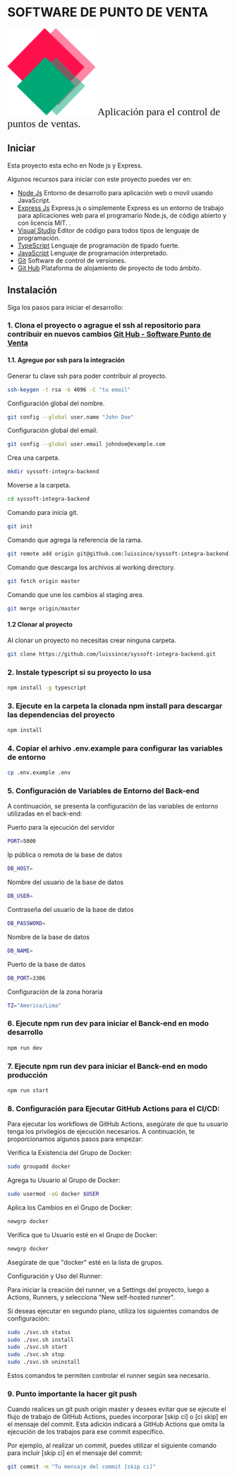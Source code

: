 # SOFTWARE DE PUNTO DE VENTA

<img src="src/path/to/logo.png" alt="Imagen SysSoft Integra" width="200" />

<font size="5" face="Qwitcher Grypen">
Aplicación para el control de puntos de ventas.
</font>

## Iniciar

Esta proyecto esta echo en Node js y Express.

Algunos recursos para iniciar con este proyecto puedes ver en:

- [Node Js](https://nodejs.org/es/) Entorno de desarrollo para aplicación web o movil usando JavaScript.
- [Express Js](https://expressjs.com/) Express.js o simplemente Express es un entorno de trabajo para aplicaciones web para el programario Node.js, de código abierto y con licencia MIT. .
- [Visual Studio](https://code.visualstudio.com/) Editor de código para todos tipos de lenguaje de programación.
- [TypeScript](https://www.typescriptlang.org/) Lenguaje de programación de tipado fuerte.
- [JavaScript](https://developer.mozilla.org/es/docs/Web/JavaScript) Lenguaje de programación interpretado.
- [Git](https://git-scm.com/) Software de control de versiones.
- [Git Hub](https://github.com/) Plataforma de alojamiento de proyecto de todo ámbito.

## Instalación

Siga los pasos para iniciar el desarrollo:

### 1. Clona el proyecto o agrague el ssh al repositorio para contribuir en nuevos cambios [Git Hub - Software Punto de Venta](https://github.com/luissince/syssoft-integra-backend)

#### 1.1. Agregue por ssh para la integración

Generar tu clave ssh para poder contribuir al proyecto.

```bash
ssh-keygen -t rsa -b 4096 -C "tu email"
```

Configuración global del nombre.

```bash
git config --global user.name "John Doe"
```

Configuración global del email.

```bash
git config --global user.email johndoe@example.com
```

Crea una carpeta.

```bash
mkdir syssoft-integra-backend
```

Moverse a la carpeta.

```bash
cd syssoft-integra-backend
```

Comando para inicia git.

```bash
git init
```

Comando que agrega la referencia de la rama.

```bash
git remote add origin git@github.com:luissince/syssoft-integra-backend.git
```

Comando que descarga los archivos al working directory.

```bash
git fetch origin master
```

Comando que une los cambios al staging area.

```bash
git merge origin/master
```

#### 1.2 Clonar al proyecto

Al clonar un proyecto no necesitas crear ninguna carpeta.

```bash
git clone https://github.com/luissince/syssoft-integra-backend.git
```

### 2. Instale typescript si su proyecto lo usa

```bash
npm install -g typescript
```

### 3. Ejecute en la carpeta la clonada **npm install** para descargar las dependencias del proyecto

```bash
npm install
```

### 4. Copiar el arhivo .env.example para configurar las variables de entorno

```bash
cp .env.example .env
```

### 5. Configuración de Variables de Entorno del Back-end

A continuación, se presenta la configuración de las variables de entorno utilizadas en el back-end:

Puerto para la ejecución del servidor

```bash
PORT=5000
```

Ip pública o remota de la base de datos

```bash
DB_HOST=
```

Nombre del usuario de la base de datos

```bash
DB_USER=
```

Contraseña del usuario de la base de datos

```bash
DB_PASSWORD=
```

Nombre de la base de datos

```bash
DB_NAME=
```

Puerto de la base de datos

```bash
DB_PORT=3306
```

Configuración de la zona horaria

```bash
TZ="America/Lima"
```

### 6. Ejecute **npm run dev** para iniciar el Banck-end en modo desarrollo

```bash
npm run dev
```

### 7. Ejecute **npm run dev** para iniciar el Banck-end en modo producción

```bash
npm run start
```

### 8. Configuración para Ejecutar GitHub Actions para el CI/CD:

Para ejecutar los workflows de GitHub Actions, asegúrate de que tu usuario tenga los privilegios de ejecución necesarios. A continuación, te proporcionamos algunos pasos para empezar:

Verifica la Existencia del Grupo de Docker:

```bash
sudo groupadd docker
```

Agrega tu Usuario al Grupo de Docker:

```bash
sudo usermod -aG docker $USER
```

Aplica los Cambios en el Grupo de Docker:

```bash
newgrp docker
```

Verifica que tu Usuario esté en el Grupo de Docker:

```bash
newgrp docker
```

Asegúrate de que "docker" esté en la lista de grupos.

Configuración y Uso del Runner:

Para iniciar la creación del runner, ve a Settings del proyecto, luego a Actions, Runners, y selecciona "New self-hosted runner".

Si deseas ejecutar en segundo plano, utiliza los siguientes comandos de configuración:

```bash
sudo ./svc.sh status
sudo ./svc.sh install
sudo ./svc.sh start
sudo ./svc.sh stop
sudo ./svc.sh uninstall
```

Estos comandos te permiten controlar el runner según sea necesario.

### 9. Punto importante la hacer git push

Cuando realices un git push origin master y desees evitar que se ejecute el flujo de trabajo de GitHub Actions, puedes incorporar [skip ci] o [ci skip] en el mensaje del commit. Esta adición indicará a GitHub Actions que omita la ejecución de los trabajos para ese commit específico.

Por ejemplo, al realizar un commit, puedes utilizar el siguiente comando para incluir [skip ci] en el mensaje del commit:

```bash
git commit -m "Tu mensaje del commit [skip ci]"
```
